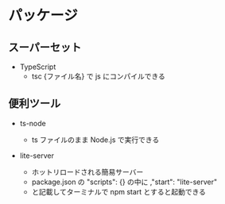 # パッケージ

## スーパーセット

- TypeScript
  - tsc {ファイル名} で js にコンパイルできる

## 便利ツール

- ts-node

  - ts ファイルのまま Node.js で実行できる

- lite-server
  - ホットリロードされる簡易サーバー
  - package.json の "scripts": {} の中に ,"start": "lite-server"
  - と記載してターミナルで npm start とすると起動できる
